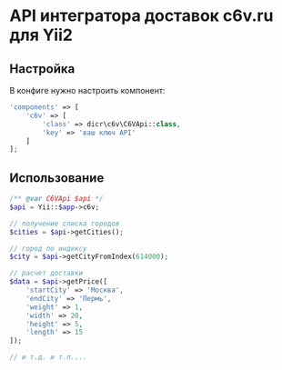 # API интегратора доставок c6v.ru для Yii2
 
## Настройка
В конфиге нужно настроить компонент:
 
```php
'components' => [
    'c6v' => [
        'class' => dicr\c6v\C6VApi::class,
        'key' => 'ваш ключ API'
    ]
];          
```

## Использование
```php
/** @var C6VApi $api */
$api = Yii::$app->c6v;

// получение списка городов
$cities = $api->getCities();

// город по индексу
$city = $api->getCityFromIndex(614000);

// расчет доставки
$data = $api->getPrice([
    'startCity' => 'Москва',
    'endCity' => 'Пермь',
    'weight' => 1,
    'width' => 20,
    'height' => 5,
    'length' => 15
]);

// и т.д. и т.п....
```
